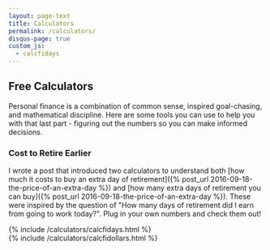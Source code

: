 ```yaml
---
layout: page-text
title: Calculators
permalink: /calculators/
disqus-page: true
custom_js:
  - calcfidays
---
```


## Free Calculators ##

Personal finance is a combination of common sense, inspired goal-chasing, and mathematical discipline. Here are some tools you can use to help you with that last part - figuring out the numbers so you can make informed decisions.

### Cost to Retire Earlier ###

I wrote a post that introduced two calculators to understand both [how much it costs to buy an extra day of retirement]({% post_url 2016-09-18-the-price-of-an-extra-day %}) and [how many extra days of retirement you can buy]({% post_url 2016-09-18-the-price-of-an-extra-day %}). These were inspired by the question of "How many days of retirement did I earn from going to work today?". Plug in your own numbers and check them out!

<div class="row">
  <div class="col s12 m10 offset-m1 l6">
    <div class="card-panel">
    {% include /calculators/calcfidays.html %}
    </div>
  </div>

  <div class="col s12 m10 offset-m1 l6">
    <div class="card-panel">
    {% include /calculators/calcfidollars.html %}
    </div>
  </div>
</div>
